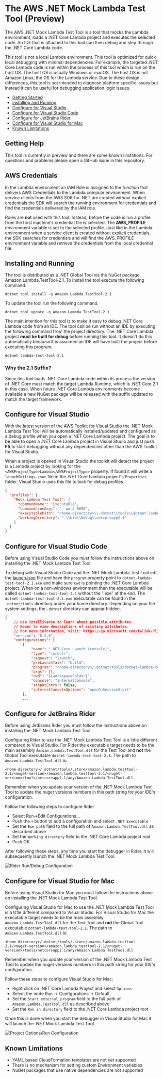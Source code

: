 # The AWS .NET Mock Lambda Test Tool (Preview)

The AWS .NET Mock Lambda Test Tool is a tool that mocks the Lambda environment, loads a .NET Core Lambda project and executes the selected code. An IDE that is attached to this tool can then debug and step through the .NET Core Lambda code.

This tool is not a local Lambda environment. This tool is optimized for quick local debugging with minimal dependencies. For example, the targeted .NET Core Lambda code is run within the process of this tool which is run on the host OS. The host OS is usually Windows or macOS.  The host OS is not Amazon Linux, the OS for the Lambda service. Due to these design differences, this tool is not intended to diagnose platform specific issues but instead it can be useful for debugging application logic issues.

* [Getting Started](#getting-help)
* [Installing and Running](#installing-and-running)
* [Configure for Visual Studio](#configure-for-visual-studio)
* [Configure for Visual Studio Code](#configure-for-visual-studio-code)
* [Configure for JetBrains Rider](#configure-for-jetbrains-rider)
* [Configure for Visual Studio for Mac](#configure-for-visual-studio-for-mac)
* [Known Limitations](#known-limitations)

## Getting Help
This tool is currently in preview and there are some known limitations. For questions and problems please open a GitHub issue in this repository.

## AWS Credentials

In the Lambda environment an IAM Role is assigned to the function that delivers AWS Credentials to the Lambda compute environment. When service clients from the AWS SDK for .NET are created without explicit credentials the SDK will search the running environment for credentials and find the credentials delivered by the IAM role.

Roles are **not** used with this tool. Instead, before the code is run a profile from the host machine's credential file is selected. The **AWS_PROFILE** environment variable is set to the selected profile. Just like in the Lambda environment when a service client is created without explicit credentials, the SDK searches for credentials and will find the AWS_PROFILE environment variable and retrieve the credentials from the local credential file.

## Installing and Running

The tool is distributed as a .NET Global Tool via the NuGet package Amazon.Lambda.TestTool-2.1. To install the tool execute the following command.

```
dotnet tool install -g Amazon.Lambda.TestTool-2.1
```

To update the tool run the following command.

```
dotnet tool update -g Amazon.Lambda.TestTool-2.1
```

The main intention for this tool is to make it easy to debug .NET Core Lambda code from an IDE. The tool can be run without an IDE by executing the following command from the project directory. The .NET Core Lambda project **must be built for debug** before running this tool. It doesn't do this automatically because it is assumed an IDE will have built the project before executing this program.

```
dotnet lambda-test-tool-2.1
```


### Why the 2.1 Suffix?

Since this tool loads .NET Core Lambda code within its process the version of .NET Core must match the target Lambda Runtime, which is .NET Core 2.1 in this case. When future .NET Core Lambda environments become available a new NuGet package will be released with the suffix updated to match the target framework.


## Configure for Visual Studio

With the latest version of the [AWS Toolkit for Visual Studio](https://marketplace.visualstudio.com/items?itemName=AmazonWebServices.AWSToolkitforVisualStudio2017) the .NET Mock Lambda Test Tool will be automatically installed/updated and configured as a debug profile when you open a .NET Core Lambda project. The goal is to be able to open a .NET Core Lambda project in Visual Studio and just push **F5** to start debugging without any dependencies other than the AWS Toolkit for Visual Studio.

When a project is opened in Visual Studio the toolkit will detect the project is a Lambda project by looking for the `<AWSProjectType>Lambda</AWSProjectType>` property. If found it will write a `launchSettings.json` file in the .NET Core Lambda project's `Properties` folder. Visual Studio uses this file to look for debug profiles.
```json
{
  "profiles": {
    "Mock Lambda Test Tool": {
      "commandName": "Executable",
      "commandLineArgs": "--port 5050",
      "executablePath": "<home-directory>\\.dotnet\\tools\\dotnet-lambda-test-tool-2.1.exe",
      "workingDirectory": ".\\bin\\Debug\\netcoreapp2.1"
    }
  }
}
```


## Configure for Visual Studio Code

Before using Visual Studio Code you must follow the instructions above on installing the .NET Mock Lambda Test Tool.

To debug with Visual Studio Code and the .NET Mock Lambda Test Tool edit the [launch.json](https://code.visualstudio.com/docs/editor/debugging#_launch-configurations) file and have the `program` property point to `dotnet-lambda-test-tool-2.1.exe` and make sure `cwd` is pointing the .NET Core Lambda project. When on a non-windows environment then the executable will be called `dotnet-lambda-test-tool-2.1` without the ".exe" at the end. The `dotnet-lambda-test-tool-2.1.exe` executable can be found in the `.dotnet/tools` directory under your home directory. Depending on your file system settings, the `.dotnet` directory can appear hidden.

```json
{
    // Use IntelliSense to learn about possible attributes.
    // Hover to view descriptions of existing attributes.
    // For more information, visit: https://go.microsoft.com/fwlink/?linkid=830387
    "version": "0.2.0",
    "configurations": [
        {
            "name": ".NET Core Launch (console)",
            "type": "coreclr",
            "request": "launch",
            "preLaunchTask": "build",
            "program": "<home-directory>/.dotnet/tools/dotnet-lambda-test-tool-2.1.exe",
            "args": [],
            "cwd": "${workspaceFolder}",
            "console": "internalConsole",
            "stopAtEntry": false,
            "internalConsoleOptions": "openOnSessionStart"
        },
        ...
```        

## Configure for JetBrains Rider

Before using JetBrains Rider you must follow the instructions above on installing the .NET Mock Lambda Test Tool.

Configuring  Rider to use the .NET Mock Lambda Test Tool is a little different compared to Visual Studio. For Rider the executable target needs to be the main assembly `Amazon.Lambda.TestTool.dll` for the Test Tool and **not** the Global Tool executable `dotnet-lambda-test-tool-2.1`. The path to `Amazon.Lambda.TestTool.dll` is:

```
<home-directory>/.dotnet/tools/.store/amazon.lambda.testtool-2.1/<nuget-version>/amazon.lambda.testtool-2.1/<nuget-version>/tools/netcoreapp2.1/any/Amazon.Lambda.TestTool.dll
```

Remember when you update your version of the .NET Mock Lambda Test Tool to update the nuget versions numbers in this path string for your IDE's configuration.

Follow the following steps to configure Rider
* Select Run->Edit Configurations...
* Push the `+` button to add a configuration and select `.NET Executable`
* Set the `Exe path` field to the full path of `Amazon.Lambda.TestTool.dll` as described above
* Set the `Working directory` field to the .NET Core Lambda project root
* Push OK

After following these steps, any time you start the debugger in Rider, it will subsequently launch the .NET Mock Lambda Test Tool.

![Rider Run/Debug Configuration](./Resources/RiderSetup.png)

## Configure for Visual Studio for Mac

Before using Visual Studio for Mac you must follow the instructions above on installing the .NET Mock Lambda Test Tool.

Configuring Visual Studio for Mac to use the .NET Mock Lambda Test Tool is a little different compared to Visual Studio. For Visual Studio for Mac the executable target needs to be the main assembly `Amazon.Lambda.TestTool.dll` for the Test Tool and **not** the Global Tool executable `dotnet-lambda-test-tool-2.1`. The path to `Amazon.Lambda.TestTool.dll` is:

```
<home-directory>/.dotnet/tools/.store/amazon.lambda.testtool-2.1/<nuget-version>/amazon.lambda.testtool-2.1/<nuget-version>/tools/netcoreapp2.1/any/Amazon.Lambda.TestTool.dll
```
Remember when you update your version of the .NET Mock Lambda Test Tool to update the nuget versions numbers in this path string for your IDE's configuration.

Follow these steps to configure Visual Studio for Mac:

* Right click on .NET Core Lambda Project and select `Options`
* Select the node Run -> Configurations -> Default
* Set the `Start external program` field to the full path of `Amazon.Lambda.TestTool.dll` as described above
* Set the `Run in directory` field to the .NET Core Lambda project root

Once this is done when you start the debugger in Visual Studio for Mac it will launch the .NET Mock Lambda Test Tool.

![Project Options\Run Configuration](./Resources/VisualStudioForMac.png)

## Known Limitations

* YAML based CloudFormation templates are not yet supported
* There is no mechanism for setting custom Environment variables
* NuGet packages that use native dependencies are not supported
